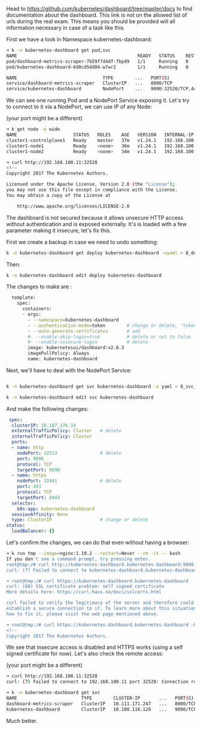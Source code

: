 Head to https://github.com/kubernetes/dashboard/tree/master/docs to find documentation about the dashboard. This link is not on the allowed list of urls during the real exam. This means you should be provided will all information necessary in case of a task like this.

First we have a look in Namespace kubernetes-dashboard:

```sh
➜ k -n kubernetes-dashboard get pod,svc
NAME                                             READY   STATUS    RESTARTS   AGE
pod/dashboard-metrics-scraper-7b59f7d4df-fbpd9   1/1     Running   0          24m
pod/kubernetes-dashboard-6d8cd5dd84-w7wr2        1/1     Running   0          24m

NAME                                TYPE        ...   PORT(S)                        AGE
service/dashboard-metrics-scraper   ClusterIP   ...   8000/TCP                       24m
service/kubernetes-dashboard        NodePort    ...   9090:32520/TCP,443:31206/TCP   24m
```

We can see one running Pod and a NodePort Service exposing it. Let's try to connect to it via a NodePort, we can use IP of any Node:

(your port might be a different)

```sh
➜ k get node -o wide
NAME                     STATUS   ROLES    AGE   VERSION   INTERNAL-IP    ...
cluster1-controlplane1   Ready    master   37m   v1.24.1   192.168.100.11 ...
cluster1-node1           Ready    <none>   36m   v1.24.1   192.168.100.12 ...
cluster1-node2           Ready    <none>   34m   v1.24.1   192.168.100.13 ...

➜ curl http://192.168.100.11:32520
<!--
Copyright 2017 The Kubernetes Authors.

Licensed under the Apache License, Version 2.0 (the "License");
you may not use this file except in compliance with the License.
You may obtain a copy of the License at

    http://www.apache.org/licenses/LICENSE-2.0

```

The dashboard is not secured because it allows unsecure HTTP access without authentication and is exposed externally. It's is loaded with a few parameter making it insecure, let's fix this.

First we create a backup in case we need to undo something:

```sh
k -n kubernetes-dashboard get deploy kubernetes-dashboard -oyaml > 8_deploy_kubernetes-dashboard.yaml
```

Then:

```sh
k -n kubernetes-dashboard edit deploy kubernetes-dashboard
```

The changes to make are :

```sh
  template:
    spec:
      containers:
      - args:
        - --namespace=kubernetes-dashboard
        - --authentication-mode=token        # change or delete, "token" is default
        - --auto-generate-certificates       # add
        #- --enable-skip-login=true          # delete or set to false
        #- --enable-insecure-login           # delete
        image: kubernetesui/dashboard:v2.0.3
        imagePullPolicy: Always
        name: kubernetes-dashboard
```

Next, we'll have to deal with the NodePort Service:

```sh

k -n kubernetes-dashboard get svc kubernetes-dashboard -o yaml > 8_svc_kubernetes-dashboard.yaml # backup

k -n kubernetes-dashboard edit svc kubernetes-dashboard
```

And make the following changes:

```yaml
 spec:
  clusterIP: 10.107.176.19
  externalTrafficPolicy: Cluster   # delete
  internalTrafficPolicy: Cluster
  ports:
  - name: http
    nodePort: 32513                # delete
    port: 9090
    protocol: TCP
    targetPort: 9090
  - name: https
    nodePort: 32441                # delete
    port: 443
    protocol: TCP
    targetPort: 8443
  selector:
    k8s-app: kubernetes-dashboard
  sessionAffinity: None
  type: ClusterIP                  # change or delete
status:
  loadBalancer: {}
```

Let's confirm the changes, we can do that even without having a browser:

```sh
➜ k run tmp --image=nginx:1.19.2 --restart=Never --rm -it -- bash
If you don't see a command prompt, try pressing enter.
root@tmp:/# curl http://kubernetes-dashboard.kubernetes-dashboard:9090
curl: (7) Failed to connect to kubernetes-dashboard.kubernetes-dashboard port 9090: Connection refused

➜ root@tmp:/# curl https://kubernetes-dashboard.kubernetes-dashboard
curl: (60) SSL certificate problem: self signed certificate
More details here: https://curl.haxx.se/docs/sslcerts.html

curl failed to verify the legitimacy of the server and therefore could not
establish a secure connection to it. To learn more about this situation and
how to fix it, please visit the web page mentioned above.

➜ root@tmp:/# curl https://kubernetes-dashboard.kubernetes-dashboard -k
<!--
Copyright 2017 The Kubernetes Authors.
```

We see that insecure access is disabled and HTTPS works (using a self signed certificate for now). Let's also check the remote access:

(your port might be a different)

```sh
➜ curl http://192.168.100.11:32520
curl: (7) Failed to connect to 192.168.100.11 port 32520: Connection refused

➜ k -n kubernetes-dashboard get svc
NAME                        TYPE        CLUSTER-IP       ...   PORT(S)
dashboard-metrics-scraper   ClusterIP   10.111.171.247   ...   8000/TCP
kubernetes-dashboard        ClusterIP   10.100.118.128   ...   9090/TCP,443/TCP
```

Much better.
